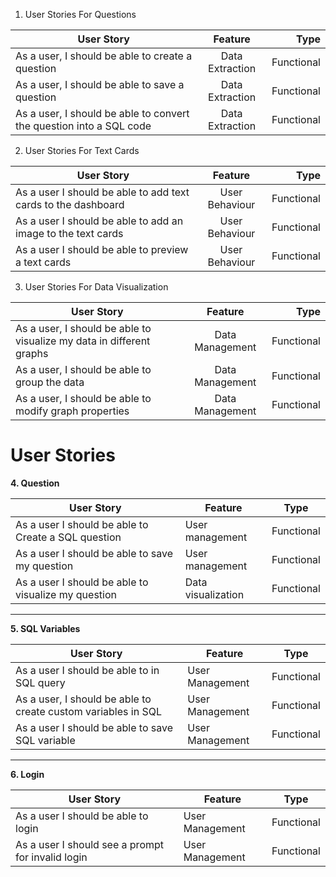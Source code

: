 1. User Stories For Questions 

| User Story   |      Feature      |  Type |
|----------|:-------------:|------:|
| As a user, I should be able to create a question |  Data Extraction | Functional |
| As a user, I should be able to save a question |    Data Extraction   |   Functional |
| As a user, I should be able to convert the question into a SQL code| Data Extraction |    Functional |


2. User Stories For Text Cards 

| User Story   |      Feature      |  Type |
|----------|:-------------:|------:|
| As a user I should be able to add text cards to the dashboard|  User Behaviour | Functional |
| As a user I should be able to add an image to the text cards |    User Behaviour  |   Functional |
| As a user I should be able to preview a text cards| User Behaviour |    Functional |


3. User Stories For Data Visualization

| User Story   |      Feature      |  Type |
|----------|:-------------:|------:|
| As a user, I should be able to visualize my data in different graphs |  Data Management | Functional |
| As a user, I should be able to group the data |    Data Management  |   Functional |
| As a user, I should be able to modify graph properties | Data Management|    Functional |


# User Stories

**4. Question**

| User Story | Feature | Type |
| --- | --- | --- |
| As a user I should be able to Create a SQL question | User management | Functional |
| As a user I should be able to save my question | User management | Functional |
| As a user I should be able to visualize my question | Data visualization | Functional |

---

**5. SQL Variables**

| User Story | Feature | Type |
| --- | --- | --- |
| As a user I should be able to in SQL query | User Management | Functional |
| As a user, I should be able to create custom variables in SQL | User Management | Functional |
| As a user I should be able to save SQL variable | User Management | Functional |

---

**6. Login**

| User Story | Feature | Type |
| --- | --- | --- |
| As a user I should be able to login | User Management | Functional |
| As a user I should see a prompt for invalid login | User Management | Functional |
